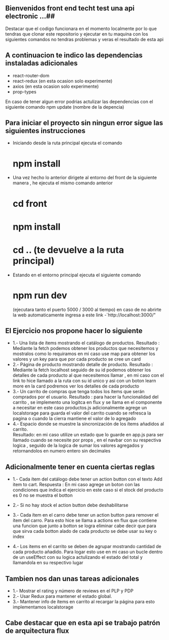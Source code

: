 ## Bienvenidos front end techt test una api electronic ...##
Destacar que el codigo funcionara en el momento localmente por lo que tendras que clonar este repositorio
y ejecutar en tu maquina con los siguientes comandos no tendras problemas y veras el resultado de esta api


## A continuacion te indico las dependencias instaladas adicionales 

- react-router-dom
- react-redux (en esta ocasion solo experimente)
- axios (en esta ocasion solo experimente)
- prop-types

En caso de tener algun error podrias actulizar las dependencias con el siguiente comando npm update (nombre de la depencia)

## Para iniciar el proyecto sin ningun error sigue las siguientes instrucciones 

- Iniciando desde la ruta principal ejecuta el comando 
  # npm install
- Una vez hecho lo anterior dirigete al entorno del front de la siguiente manera , he ejecuta el mismo comando anterior
  # cd front
  # npm install
  # cd .. (te devuelve a la ruta principal)
- Estando en el entorno principal ejecuta el siguiente comando
  # npm run dev 
  (ejecutara tanto el puerto 5000 / 3000 al tiempo)
  en caso de no abrirte la web automaticamente ingresa a este link 
  -`http://localhost:3000/"

## El Ejercicio nos propone hacer lo siguiente 
- 1.- Una lista de ítems mostrando el catálogo de productos.
    Resultado : Mediante la fetch podemos obtener los productos que necesitemos y mostralos como lo requiramos en mi caso use map para obtener los valores y un key para que por cada producto se cree un card
- 2.- Página de producto mostrando detalle de producto. 
    Resultado : Mediante la fetch localhost seguido de su id podemos obtener los detalles de cada producto al que necesitemos llamar , en mi caso con el link to hice llamado a la ruta con su id unico
    y asi con un boton learn more en la card podremos ver los detalles de cada producto
- 3.- Un carrito de compras que tenga todos los ítems que serán comprados por el usuario. 
Resultado : para hacer la funcionalidad del carrito , se implemento una logitca en flux y se llama en el componente a necesitar en este caso productos.js adicionalmente agrege un localstorage para guarda el valor del carrito cuando se refresca la pagina o cuando la cierra mantiene el valor de lo agregado
- 4.- Espacio donde se muestre la sincronización de los ítems añadidos al carrito.  
  Resultado: en mi caso utilize un estado que lo guarde en app.js para ser llamado cuando se necesite por props , en el navbar con su respectiva logica , seguido de la logica de sumar los valores agregados y retornandolos en numero entero sin decimales 
## Adicionalmente tener en cuenta ciertas reglas 

- 1.- Cada ítem del catálogo debe tener un action button con el texto Add item to cart. 
  Respuesta : En mi caso agrege un boton con las condiciones que indica el ejercicio en este caso si el stock del producto es 0 no se muestra el botton
- 2.- Si no hay stock el action button debe deshabilitarse

- 3.- Cada ítem en el carro debe tener un action button para remover el ítem del carro.
  Para esto hice se llama a actions en flux que contiene una funcion que junto a botton se logra eliminar 
  cabe decir que para que sirva cada botton alado de cada producto se debe usar su key o index
- 4.- Los items en el carrito se deben de agrupar mostrando cantidad de cada producto añadido.
  Para logar esto use en mi caso un bucle dentro de un useEffect con su logica actulizando el estado del total y llamandola en su respectivo lugar
## Tambien nos dan unas tareas adicionales 
- 1.- Mostrar el rating y número de reviews en el PLP y PDP
- 2.- Usar Redux para mantener el estado global.
- 3.- Mantener info de ítems en carrito al recargar la página
para esto implementamos localstorage 
## Cabe destacar que en esta api se trabajo patrón de arquitectura flux